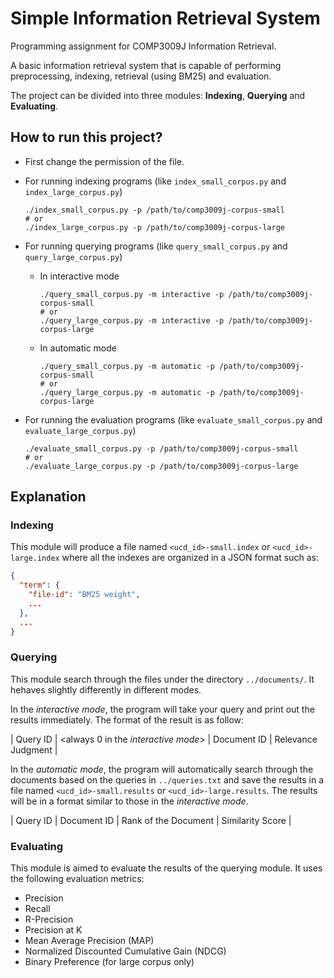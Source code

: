 # Simple Information Retrieval System

Programming assignment for COMP3009J Information Retrieval.

A basic information retrieval system that is capable of performing preprocessing, indexing, retrieval (using BM25) and evaluation.

The project can be divided into three modules: **Indexing**, **Querying** and **Evaluating**.

## How to run this project?

+ First change the permission of the file.

+ For running indexing programs (like `index_small_corpus.py` and `index_large_corpus.py`)

    ```shell
    ./index_small_corpus.py -p /path/to/comp3009j-corpus-small
    # or
    ./index_large_corpus.py -p /path/to/comp3009j-corpus-large
    ```

+ For running querying programs (like `query_small_corpus.py` and `query_large_corpus.py`)
  + In interactive mode

    ```shell
    ./query_small_corpus.py -m interactive -p /path/to/comp3009j-corpus-small
    # or
    ./query_large_corpus.py -m interactive -p /path/to/comp3009j-corpus-large
    ```

  + In automatic mode

    ```shell
    ./query_small_corpus.py -m automatic -p /path/to/comp3009j-corpus-small
    # or
    ./query_large_corpus.py -m automatic -p /path/to/comp3009j-corpus-large
    ```

+ For running the evaluation programs (like `evaluate_small_corpus.py` and `evaluate_large_corpus.py`)

    ```shell
    ./evaluate_small_corpus.py -p /path/to/comp3009j-corpus-small
    # or
    ./evaluate_large_corpus.py -p /path/to/comp3009j-corpus-large
    ```

## Explanation

### Indexing

This module will produce a file named `<ucd_id>-small.index` or `<ucd_id>-large.index` where all the indexes are organized in a JSON format such as:

```JSON
{
  "term": {
    "file-id": "BM25 weight",
    ...
  },
  ...
}
```

### Querying

This module search through the files under the directory `../documents/`. It hehaves slightly differently in different modes.

In the *interactive mode*, the program will take your query and print out the results immediately. The format of the result is as follow:

| Query ID | <always 0 in the *interactive mode*> | Document ID | Relevance Judgment |

In the *automatic mode*, the program will automatically search through the documents based on the queries in `../queries.txt` and save the results in a file named `<ucd_id>-small.results` or `<ucd_id>-large.results`. The results will be in a format similar to those in the *interactive mode*.

| Query ID | Document ID | Rank of the Document | Similarity Score |

### Evaluating

This module is aimed to evaluate the results of the querying module. It uses the following evaluation metrics:

+ Precision
+ Recall
+ R-Precision
+ Precision at K
+ Mean Average Precision (MAP)
+ Normalized Discounted Cumulative Gain (NDCG)
+ Binary Preference (for large corpus only)
